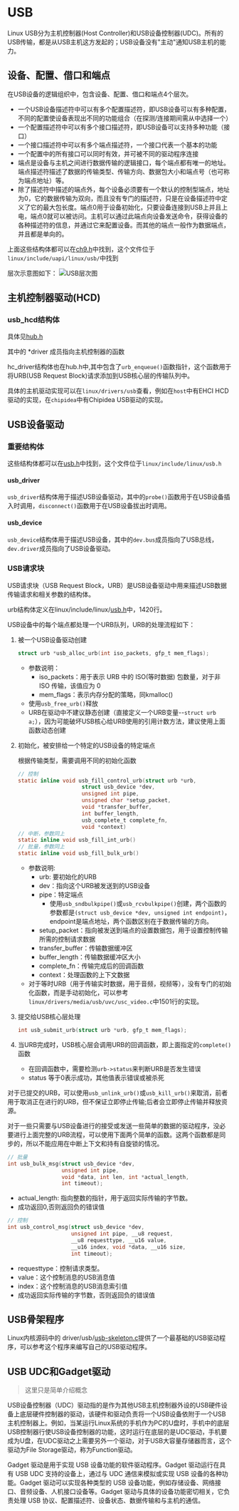 # USB

Linux USB分为主机控制器(Host Controller)和USB设备控制器(UDC)。所有的USB传输，都是从USB主机这方发起的；USB设备没有"主动"通知USB主机的能力。

## 设备、配置、借口和端点

在USB设备的逻辑组织中，包含设备、配置、借口和端点4个层次。

- 一个USB设备描述符中可以有多个配置描述符，即USB设备可以有多种配置，不同的配置使设备表现出不同的功能组合（在探测/连接期间需从中选择一个）
- 一个配置描述符中可以有多个接口描述符，即USB设备可以支持多种功能（接口）
- 一个接口描述符中可以有多个端点描述符，一个接口代表一个基本的功能
- 一个配置中的所有接口可以同时有效，并可被不同的驱动程序连接
- 端点是设备与主机之间进行数据传输的逻辑接口，每个端点都有唯一的地址。端点描述符描述了数据的传输类型、传输方向、数据包大小和端点号（也可称为端点地址）等。
- 除了描述符中描述的端点外，每个设备必须要有一个默认的控制型端点，地址为0，它的数据传输为双向，而且没有专门的描述符，只是在设备描述符中定义了它的最大包长度。端点0用于设备初始化，只要设备连接到USB上并且上电，端点0就可以被访问。主机可以通过此端点向设备发送命令，获得设备的各种描述符的信息，并通过它来配置设备。而其他的端点一般作为数据端点，并且都是单向的。

上面这些结构体都可以在[ch9.h](./kernel_usb/ch9.h)中找到，这个文件位于`linux/include/uapi/linux/usb/`中找到

层次示意图如下：
![USB层次图](./pic/USB层次图.png)

## 主机控制器驱动(HCD)

### usb_hcd结构体

具体见[hub.h](./kernel_usb/hcd.h)


其中的 *driver 成员指向主机控制器的函数

hc_driver结构体也在hub.h中,其中包含了`urb_enqueue()`函数指针，这个函数用于将URB(USB Request Block)请求添加到USB核心层的传输队列中。

具体的主机驱动实现可以在`linux/drivers/usb`查看，例如在`host`中有EHCI HCD驱动的实现，在`chipidea`中有Chipidea USB驱动的实现。

## USB设备驱动

### 重要结构体

这些结构体都可以在[usb.h](./kernel_usb/linux-usb.h)中找到，这个文件位于`linux/include/linux/usb.h`

#### usb_driver

`usb_driver`结构体用于描述USB设备驱动，其中的`probe()`函数用于在USB设备插入时调用，`disconnect()`函数用于在USB设备拔出时调用。

#### usb_device

`usb_device`结构体用于描述USB设备，其中的`dev.bus`成员指向了USB总线，`dev.driver`成员指向了USB设备驱动。


### USB请求块

USB请求块（USB Request Block，URB）是USB设备驱动中用来描述USB数据传输请求和相关参数的结构体。

urb结构体定义在linux/include/linux/[usb.h](./kernel_usb/linux-usb.h)中，1420行。

USB设备中的每个端点都处理一个URB队列，URB的处理流程如下：

1. 被一个USB设备驱动创建
    ```c
    struct urb *usb_alloc_urb(int iso_packets, gfp_t mem_flags);
    ```
    - 参数说明：
      - iso_packets：用于表示 URB 中的 ISO(等时数据) 包数量，对于非 ISO 传输，该值应为 0
      - mem_flags：表示内存分配的策略，同kmalloc()
    - 使用`usb_free_urb()`释放
    - URB在驱动中不建议静态创建（直接定义一个URB变量--`struct urb a;`），因为可能破坏USB核心给URB使用的引用计数方法，建议使用上面函数动态创建

2. 初始化，被安排给一个特定的USB设备的特定端点
    
    根据传输类型，需要调用不同的初始化函数
    ```c
    // 控制
    static inline void usb_fill_control_urb(struct urb *urb,
                        struct usb_device *dev,
                        unsigned int pipe,
                        unsigned char *setup_packet,
                        void *transfer_buffer,
                        int buffer_length,
                        usb_complete_t complete_fn,
                        void *context)
    // 中断，参数同上
    static inline void usb_fill_int_urb()
    // 批量，参数同上
    static inline void usb_fill_bulk_urb()
    ```
    - 参数说明:
      - urb: 要初始化的URB
      - dev：指向这个URB被发送到的USB设备
      - pipe：特定端点
        - 使用`usb_sndbulkpipe()`或`usb_rcvbulkpipe()`创建，两个函数的参数都是`(struct usb_device *dev, unsigned int endpoint)`，endpoint是端点地址，两个函数区别在于数据传输的方向。
      - setup_packet：指向被发送到端点的设置数据包，用于设置控制传输所需的控制请求数据
      - transfer_buffer：传输数据缓冲区
      - buffer_length：传输数据缓冲区大小
      - complete_fn：传输完成后的回调函数
      - context：处理函数的上下文数据
    - 对于等时URB（用于传输实时数据，用于音频，视频等），没有专门的初始化函数，而是手动初始化，可以参考`linux/drivers/media/usb/uvc/usc_video.c`中1501行的实现。

3. 提交给USB核心层处理
    ```c
    int usb_submit_urb(struct urb *urb, gfp_t mem_flags);
    ```

4. 当URB完成时，USB核心层会调用URB的回调函数，即上面指定的`complete()`函数
    - 在回调函数中，需要检测`urb->status`来判断URB是否发生错误
    - status 等于0表示成功，其他值表示错误或被杀死

对于已提交的URB，可以使用`usb_unlink_urb()`或`usb_kill_urb()`来取消，前者用于取消正在进行的URB，但不保证立即停止传输;后者会立即停止传输并释放资源。


对于一些只需要与USB设备进行的接受或发送一些简单的数据的驱动程序，没必要进行上面完整的URB流程，可以使用下面两个简单的函数。这两个函数都是同步的，所以不能应用在中断上下文和持有自旋锁的情况。

```c
// 批量
int usb_bulk_msg(struct usb_device *dev, 
                 unsigned int pipe,
                 void *data, int len, int *actual_length, 
                 int timeout);
```
- actual_length: 指向整数的指针，用于返回实际传输的字节数。
- 成功返回0,否则返回负的错误值
```c
// 控制
int usb_control_msg(struct usb_device *dev, 
                    unsigned int pipe, __u8 request, 
                    __u8 requesttype, __u16 value, 
                    __u16 index, void *data, __u16 size, 
                    int timeout);
```
- requesttype：控制请求类型。
- value：这个控制消息的USB消息值
- index：这个控制消息的USB消息索引值
- 成功返回实际传输的字节数，否则返回负的错误值


## USB骨架程序

Linux内核源码中的 driver/usb/[usb-skeleton.c](./read_code/usb-skeleton.c)提供了一个最基础的USB驱动程序，可以参考这个程序来编写自己的USB驱动程序。


## USB UDC和Gadget驱动

> 这里只是简单介绍概念

USB设备控制器（UDC）驱动指的是作为其他USB主机控制器外设的USB硬件设备上底层硬件控制器的驱动，该硬件和驱动负责将一个USB设备依附于一个USB主机控制器上。例如，当某运行Linux系统的手机作为PC的U盘时，手机中的底层USB控制器行使USB设备控制器的功能，这时运行在底层的是UDC驱动，手机要成为U盘，在UDC驱动之上需要另外一个驱动，对于USB大容量存储器而言，这个驱动为File Storage驱动，称为Function驱动。

Gadget 驱动是用于实现 USB 设备功能的软件驱动程序。Gadget 驱动运行在具有 USB UDC 支持的设备上，通过与 UDC 通信来模拟或实现 USB 设备的各种功能。Gadget 驱动可以实现各种类型的 USB 设备功能，例如存储设备、网络接口、音频设备、人机接口设备等。Gadget 驱动与具体的设备功能密切相关，它负责处理 USB 协议、配置描述符、设备状态、数据传输和与主机的通信。
